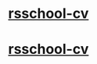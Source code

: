 # [rsschool-cv](https://Casper1911.github.io/rsschool-cv/cv)
# [rsschool-cv](https://Casper1911.github.io/rsschool-cv/)
